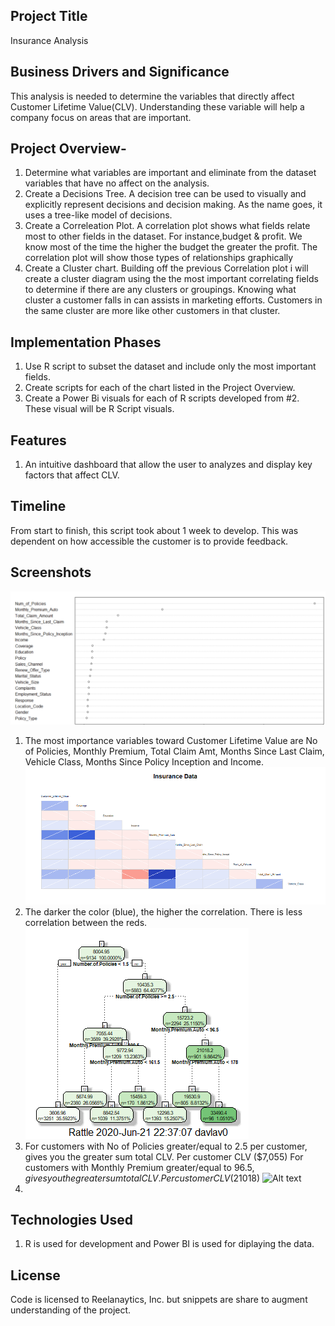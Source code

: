 

## Project Title 
Insurance Analysis

## Business Drivers and Significance
This analysis is needed to determine the variables that directly affect Customer Lifetime Value(CLV). Understanding these variable will help a company focus on areas that are important.

## Project Overview-
1. Determine what variables are important and eliminate from the dataset variables that have no affect on the analysis.
2. Create a Decisions Tree. A decision tree can be used to visually and explicitly represent decisions and decision making. As the name goes, it uses a tree-like model of decisions. 
3. Create a Correleation Plot. A correlation plot shows what fields relate most to other fields in the dataset. For instance,budget & profit. We know most of the time the higher the budget the greater the profit. The correlation plot will show those types of relationships graphically
4. Create a Cluster chart. Building off the previous Correlation plot i will create a cluster diagram using the the most important correlating fields to determine if there are any clusters or groupings. Knowing what cluster a customer falls in can assists in marketing efforts.  Customers in the same cluster are more like other customers in that cluster.

## Implementation Phases

1. Use R script to subset the dataset and include only the most important fields.
2. Create scripts for each of the chart listed in the Project Overview.
3. Create a Power Bi visuals for each of R scripts developed from #2. These visual will be R Script visuals.

## Features
1. An intuitive dashboard that allow the user to analyzes and display key factors that affect CLV.

## Timeline
From start to finish, this script took about 1 week to develop. This was dependent on how accessible the customer is to provide feedback. 

## Screenshots
![Alt text](/data_analysis/importance.PNG?raw=true "Importance Variables")
1. The most importance variables toward Customer Lifetime Value are No of Policies, Monthly Premium, Total Claim Amt, Months Since Last Claim, Vehicle Class, Months Since Policy Inception and Income.
![Alt text](/data_analysis/correlation.png?raw=true "Variables That Correlate")
2. The darker the color (blue), the higher the correlation. There is less correlation between the reds.
![Alt text](/data_analysis/decision_tree.png?raw=true "Decision Tree")
3. For customers with No of Policies greater/equal to 2.5 per customer, gives you the greater sum total CLV. Per customer CLV ($7,055)
For customers with Monthly Premium greater/equal to  $96.5, gives you the greater sum total CLV.  Per customer CLV ($21018)
![Alt text](/data_analysis/cluster.PNG?raw=true "Clusters")
4.
## Technologies Used
1. R is used for development and Power BI is used for diplaying the data.

## License
Code is licensed to Reelanaytics, Inc. but snippets are share to augment understanding of the project.



